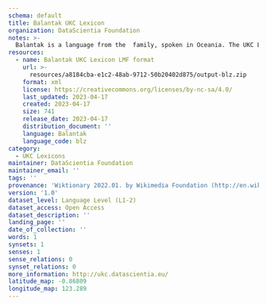 ```yaml
---
schema: default
title: Balantak UKC Lexicon
organization: DataScientia Foundation
notes: >-
  Balantak is a language from the  family, spoken in Oceania. The UKC Lexicon of Balantak is represented as a lexico-semantic network. It consists of words, word senses, synsets, as well as sense-level and synset-level relationships.
resources:
  - name: Balantak UKC Lexicon LMF format
    url: >-
      resources/a8184cba-e1c2-48ab-9712-50b20402d875/output-blz.zip
    format: xml
    license: https://creativecommons.org/licenses/by-nc-sa/4.0/
    last_updated: 2023-04-17
    created: 2023-04-17
    size: 741
    release_date: 2023-04-17
    distribution_document: ''
    language: Balantak
    language_code: blz
category:
  - UKC Lexicons
maintainer: DataScientia Foundation
maintainer_email: ''
tags: ''
provenance: 'Wiktionary 2022.01. by Wikimedia Foundation (http://en.wiktionary.org); Princeton WordNet 2.1 by Princeton University (https://wordnet.princeton.edu)'
version: '1.0'
dataset_level: Language Level (L1-2)
dataset_access: Open Access
dataset_description: ''
landing_page: ''
date_of_collection: ''
words: 1
synsets: 1
senses: 1
sense_relations: 0
synset_relations: 0
more_information: http://ukc.datascientia.eu/
latitude_map: -0.86809
longitude_map: 123.289
---
```


